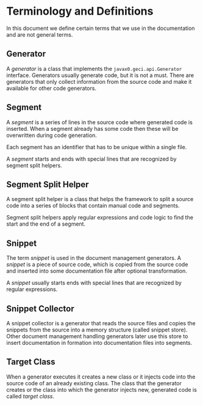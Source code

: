 # Terminology and Definitions

In this document we define certain terms that we use in the
documentation and are not general terms.

## Generator

A _generator_ is a class that implements the `javax0.geci.api.Generator`
interface. Generators usually generate code, but it is not a must. There
are generators that only collect information from the source code and
make it available for other code generators. 

## Segment

A _segment_ is a series of lines in the source code where generated code
is inserted. When a segment already has some code then these will be
overwritten during code generation.

Each segment has an identifier that has to be unique within a single
file.

A _segment_ starts and ends with special lines that are recognized by
segment split helpers.

## Segment Split Helper

A segment split helper is a class that helps the framework to split a
source code into a series of blocks that contain manual code and
segments.

Segment split helpers apply regular expressions and code logic to find
the start and the end of a segment.

## Snippet

The term _snippet_ is used in the document management generators. A
_snippet_ is a piece of source code, which is copied from the source
code and inserted into some documentation file after optional
transformation.

A _snippet_ usually starts ends with special lines that are recognized
by regular expressions.

## Snippet Collector

A snippet collector is a generator that reads the source files and
copies the snippets from the source into a memory structure (called
snippet store). Other document management handling generators later use
this store to insert documentation in formation into documentation files
into segments.

## Target Class

When a generator executes it creates a new class or it injects code into
the source code of an already existing class. The class that the
generator creates or the class into which the generator injects new,
generated code is called _target class_.
